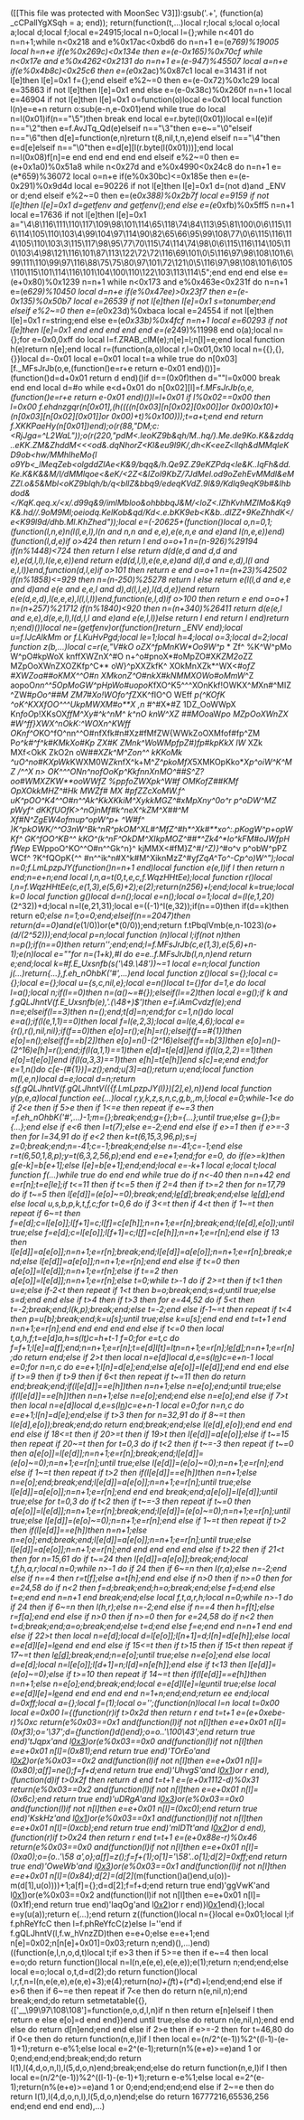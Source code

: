 ([[This file was protected with MoonSec V3]]):gsub('.+', (function(a) _cCPallYgXSqh = a; end)); return(function(t,...)local r;local s;local o;local a;local d;local f;local e=24915;local n=0;local l={};while n<401 do n=n+1;while n<0x218 and e%0x17ac<0xbd6 do n=n+1 e=(e*769)%19005 local h=n+e if(e%0x269c)<0x134e then e=(e-0x165)%0x70cf while n<0x17e and e%0x4262<0x2131 do n=n+1 e=(e-947)%45507 local a=n+e if(e%0x4b8c)<0x25c6 then e=(e*0x2ac)%0x87c1 local e=31431 if not l[e]then l[e]=0x1 f={};end elseif e%2~=0 then e=(e-0x72)%0x1c29 local e=35863 if not l[e]then l[e]=0x1 end else e=(e-0x38c)%0x260f n=n+1 local e=46904 if not l[e]then l[e]=0x1 o=function(o)local e=0x01 local function l(n)e=e+n return o:sub(e-n,e-0x01)end while true do local n=l(0x01)if(n=="\5")then break end local e=r.byte(l(0x01))local e=l(e)if n=="\2"then e=f.AvJTq_Qd(e)elseif n=="\3"then e=e~="\0"elseif n=="\6"then d[e]=function(e,n)return t(8,nil,t,n,e)end elseif n=="\4"then e=d[e]elseif n=="\0"then e=d[e][l(r.byte(l(0x01)))];end local n=l(0x08)f[n]=e end end end end end elseif e%2~=0 then e=(e+0x1a0)%0x51a8 while n<0x27d and e%0x4990<0x24c8 do n=n+1 e=(e*659)%36072 local o=n+e if(e%0x30bc)<=0x185e then e=(e-0x291)%0x9d4d local e=90226 if not l[e]then l[e]=0x1 d=(not d)and _ENV or d;end elseif e%2~=0 then e=(e*0x388)%0x2b7f local e=9159 if not l[e]then l[e]=0x1 d=getfenv and getfenv();end else e=(e*0xfb)%0x5ff5 n=n+1 local e=17636 if not l[e]then l[e]=0x1 a="\4\8\116\111\110\117\109\98\101\114\65\118\74\84\113\95\81\100\0\6\115\116\114\105\110\103\4\99\104\97\114\90\82\65\66\95\99\108\77\0\6\115\116\114\105\110\103\3\115\117\98\95\77\70\115\74\114\74\98\0\6\115\116\114\105\110\103\4\98\121\116\101\87\113\122\72\72\116\69\101\0\5\116\97\98\108\101\6\99\111\110\99\97\116\88\75\75\80\97\101\72\121\0\5\116\97\98\108\101\6\105\110\115\101\114\116\101\104\100\110\122\103\113\114\5";end end end else e=(e+0x80)%0x1239 n=n+1 while n<0x173 and e%0x463e<0x231f do n=n+1 e=(e*629)%10450 local d=n+e if(e%0x47ee)>0x23f7 then e=(e-0x135)%0x50b7 local e=26539 if not l[e]then l[e]=0x1 s=tonumber;end elseif e%2~=0 then e=(e*0x23d)%0xbaca local e=24554 if not l[e]then l[e]=0x1 r=string;end else e=(e*0x33b)%0x4fcf n=n+1 local e=60293 if not l[e]then l[e]=0x1 end end end end end e=(e*249)%11998 end o(a);local n={};for e=0x0,0xff do local l=f.ZRAB_clM(e);n[e]=l;n[l]=e;end local function h(e)return n[e];end local r=(function(a,o)local r,l=0x01,0x10 local n={{},{},{}}local d=-0x01 local e=0x01 local t=a while true do n[0x03][f._MFsJrJb(o,e,(function()e=r+e return e-0x01 end)())]=(function()d=d+0x01 return d end)()if d==(0x0f)then d=""l=0x000 break end end local d=#o while e<d+0x01 do n[0x02][l]=f._MFsJrJb(o,e,(function()e=r+e return e-0x01 end)())l=l+0x01 if l%0x02==0x00 then l=0x00 f.ehdnzgqr(n[0x01],(h((((n[0x03][n[0x02][0x00]]or 0x00)*0x10)+(n[0x03][n[0x02][0x01]]or 0x00)+t)%0x100)));t=a+t;end end return f.XKKPaeHy(n[0x01])end);o(r(88,"DM;c:<RjJga=^L2WaL"));o(r(220,"pdM<.leoKZ9b&qh/M..hq/).Me.de9Ko.K&&zddq..eKK.ZM&ZhddM<<<od&.dqNhorZ<Kl&eu9l9K/,dh<K<eeZ<llqh&dMMqleKD9ob<hw/MMhlheMo{l o9Yb<_lMeqZeb<olgddZlAe<K&9/bqq&/h.Qe9Z.Z9eKZPdq<le&K..lqFh&dd.Ke.K&K&&M/l/dMMlqoe<&eK/<2Z<&lZol9KbZ/7JdMel.od9oZehEvMMdl&eMZZl.o&5&Mbl<oKZ9blqh/b/q<bllZ&bbq9/edeqKVdZ.9l&9/Kdlq9eqK9b#&lhbdod&</KqK.qeq.x/<x/.d99q&9/imlMbloo&ohbbbqJ&M/<loZ<.lZhKvhMZlMo&Kq9K&.hd//.9oM9Ml;oeiodq.KelKob&qd/Kd<.e.bKK9eb<K&b..dlZZ+9KeZhhdK</e<K99l9d/dhb.Ml.KhZhed"));local e=(-20625+(function()local o,n=0,1;(function(l,n,e)n(l(l,e,l),l(n and n,n and e,e),e(e,n,e and e)and l(n,e,e))end)(function(l,d,e)if o>424 then return l end o=o+1 n=(n-926)%29194 if(n%1448)<724 then return l else return d(d(e,d and d,d and e),e(d,l,l),l(e,e,e))end return e(d(d,l,l),e(e,e,e)and d(l,d and e,d),l(l and e,l,l))end,function(d,l,e)if o>101 then return e end o=o+1 n=(n+23)%42502 if(n%1858)<=929 then n=(n-250)%25278 return l else return e(l(l,d and e,e and d)and e(e and e,e,l and d),d(l,l,e),l(d,d,e))end return e(e(d,e,d),l(e,e,e),l(l,l,l))end,function(e,l,d)if o>100 then return e end o=o+1 n=(n+257)%21712 if(n%1840)<920 then n=(n+340)%26411 return d(e(e,l and e,e),d(e,e,l),l(d,l,l and e)and e(e,l,l))else return l end return l end)return n;end)())local ne=(getfenv)or(function()return _ENV end);local u=f.lJcAlkMm or f.LKuHvPgd;local le=1;local h=4;local o=3;local d=2;local function z(b,...)local c=r(e,"V#kO oZX^fp*MnKW*Oo9W^p_ * Zf^ %K^W^pMo W^pO#kpWoX knffXWZnX^#O n+^o#pnoX*#oMpZO#X*KZM2o*ZZ MZpOoXWnZXOZKfp^C** oW}^pXXZkfK^ XOkMnXZk*^WX<#o*fZ #*XWZoa#*#oKMX^^O#n XMkonZ^O#*nkX#kNMMXOWo*#oMmW*^Z aopoO*nn^^5OpMoGW^pHpWo#uopoK*fXO^K5^^^XOnKkf!OWKX^*M*Xn#^MIZ^ZW#*pOo^##M ZM7#*Xo!WO*fo^f*ZXK^fIO^O WEff *p(^KOfK ^oK^KXXfOO^^^UkpMWXM#o**X ,n* #^#X*#Z 1DZ_OoWWpX Kn*foO*p!XKsOX*ffM^Xy#^k^nM^ k^nO knW^XZ ##MOo*aW*po MZpOoXWnZX #W^ff}XWX^nOkK:^WOXn*^*KWff OKnf^O*KO^fO^nn^^O#nfXfk#n#Xz#fMfZW{WWkZoOXMfof#fp^ZM P*o^k#^*f^k#KMkXo#Kp ZX#K* ZMnk^WoWMpfpZ#)fp#kpKkX lW* XZk MXf<OkK ZkO2n  oW#*#XZk^M^Zon^^ kKKoMk ^uO^no#KXpWk*KWXM0W*Zk*nfX^k+M^*Z^pkoMfX*5XMKOpKko*_Xp^oiW^K^*MZ /^^X n> O*K^^^ONn^nof*OoKp^KkfnnXnMO^##S*^Z?oo#WMXZKW**oo*WWf*Z %ppfoZWXp*k^W#f OMKofZ##KMf OpXOkkMHZ^#Hk MWZf# M*X #p*fZZcXoMW.f^ uK^pOO^K4^^O#n^^Ak^KkXKkiM^XykkMGZ^#xMpXny^*0o^r p^oDW^MZ pWyf^ dKKfUOfK>^nOjnMf#k^neX^kZM^X##^M Xf#N*^ZgEW*4ofmup^opW^p+ ^W#f^ )K^pkOWK/^^O3nW^Bk^nR^pkOM^XL#^MfZ^#h*^Xk#**xo^:.pKogW^p+opWKf^ GK^fOO^KB^^ kKO^(k^nF^OkDM^XIkpMOZ^##*^Zk4^*Io^kFM#oJWfpH fWep_ EWppoO^KO^^O#n^^Gk^n}^ kjMMX<#fM}Z^#/*^Z)}^*#o^v p^obW^pPZ WCf^ ?K^fQOpK{^^ #n^^ik^n#X^k#M^XiknMzZ^#y*fZqA^*To^-Cp^o)W^");local n=0;f.LmLpzpJY(function()n=n+1 end)local function e(e,l)if l then return n end;n=e+n;end local l,n,a=t(0,t,e,c,f.WqzHHtEe);local function r()local l,n=f.WqzHHtEe(c,e(1,3),e(5,6)+2);e(2);return(n*256)+l;end;local k=true;local k=0 local function g()local d=n();local e=n();local o=1;local d=(l(e,1,20)*(2^32))+d;local n=l(e,21,31);local e=((-1)^l(e,32));if(n==0)then if(d==k)then return e*0;else n=1;o=0;end;elseif(n==2047)then return(d==0)and(e*(1/0))or(e*(0/0));end;return f.tPbqIVmb(e,n-1023)*(o+(d/(2^52)));end;local p=n;local function _(n)local l;if(not n)then n=p();if(n==0)then return'';end;end;l=f._MFsJrJb(c,e(1,3),e(5,6)+n-1);e(n)local e=""for n=(1+k),#l do e=e..f._MFsJrJb(l,n,n)end return e;end;local k=#f.E_Uxsnfb(s('\49.\48'))~=1 local e=n;local function j(...)return{...},f.eh_nOhbK('#',...)end local function z()local s={};local c={};local e={};local u={s,c,nil,e};local e=n()local t={}for d=1,e do local l=a();local n;if(l==0)then n=(a()~=#{});elseif(l==2)then local e=g();if k and f.gQLJhntV(f.E_Uxsnfb(e),'.(\48+)$')then e=f.iAmCvdzf(e);end n=e;elseif(l==3)then n=_();end;t[d]=n;end;for c=1,n()do local e=a();if(l(e,1,1)==0)then local f=l(e,2,3);local a=l(e,4,6);local e={r(),r(),nil,nil};if(f==0)then e[o]=r();e[h]=r();elseif(f==#{1})then e[o]=n();elseif(f==b[2])then e[o]=n()-(2^16)elseif(f==b[3])then e[o]=n()-(2^16)e[h]=r();end;if(l(a,1,1)==1)then e[d]=t[e[d]]end if(l(a,2,2)==1)then e[o]=t[e[o]]end if(l(a,3,3)==1)then e[h]=t[e[h]]end s[c]=e;end end;for e=1,n()do c[e-(#{1})]=z();end;u[3]=a();return u;end;local function m(l,e,n)local d=e;local d=n;return s(f.gQLJhntV(f.gQLJhntV(({f.LmLpzpJY(l)})[2],e),n))end local function y(p,e,a)local function ee(...)local r,y,k,z,s,n,c,g,b,_,m,l;local e=0;while-1<e do if 2<e then if 5>e then if 1<=e then repeat if e~=3 then _=f.eh_nOhbK('#',...)-1;m={};break;end;g={};b={...};until true;else g={};b={...};end else if e<6 then l=t(7);else e=-2;end end else if e>=1 then if e>=-3 then for l=34,91 do if e<2 then k=t(6,15,3,96,p);s=j z=0;break;end;n=-41;c=-1;break;end;else n=-41;c=-1;end else r=t(6,50,1,8,p);y=t(6,3,2,56,p);end end e=e+1;end;for e=0,_ do if(e>=k)then g[e-k]=b[e+1];else l[e]=b[e+1];end;end;local e=_-k+1 local e;local t;local function f(...)while true do end end while true do if n<-40 then n=n+42 end e=r[n];t=e[le];if t<=11 then if t<=5 then if 2<t then if t>=4 then if t>=2 then for n=17,79 do if t~=5 then l[e[d]]=(e[o]~=0);break;end;l[e[d]]();break;end;else l[e[d]]();end else local u,s,b,p,k,t,f,c;for t=0,6 do if 3<=t then if 4<t then if 1~=t then repeat if 6~=t then f=e[d];c=l[e[o]];l[f+1]=c;l[f]=c[e[h]];n=n+1;e=r[n];break;end;l(e[d],e[o]);until true;else f=e[d];c=l[e[o]];l[f+1]=c;l[f]=c[e[h]];n=n+1;e=r[n];end else if 1<t then for f=24,98 do if t>3 then l[e[d]]=a[e[o]];n=n+1;e=r[n];break;end;l[e[d]]=a[e[o]];n=n+1;e=r[n];break;end;else l[e[d]]=a[e[o]];n=n+1;e=r[n];end end else if t<=0 then a[e[o]]=l[e[d]];n=n+1;e=r[n];else if t==2 then a[e[o]]=l[e[d]];n=n+1;e=r[n];else t=0;while t>-1 do if 2>=t then if t<1 then u=e;else if-2<t then repeat if 1<t then b=o;break;end;s=d;until true;else s=d;end end else if t>4 then if t>3 then for e=44,52 do if 5<t then t=-2;break;end;l(k,p);break;end;else t=-2;end else if-1~=t then repeat if t<4 then p=u[b];break;end;k=u[s];until true;else k=u[s];end end end t=t+1 end n=n+1;e=r[n];end end end end end else if t<=0 then local t,a,h,f;t=e[d]a,h=s(l[t](u(l,t+1,e[o])))c=h+t-1 f=0;for e=t,c do f=f+1;l[e]=a[f];end;n=n+1;e=r[n];t=e[d]l[t]=l[t](u(l,t+1,c))n=n+1;e=r[n];l[e[d]]();n=n+1;e=r[n];do return end;else if 2>t then local n=e[d]local d,e=s(l[n](u(l,n+1,e[o])))c=e+n-1 local e=0;for n=n,c do e=e+1;l[n]=d[e];end;else a[e[o]]=l[e[d]];end end end else if t>=9 then if t>9 then if 6<t then repeat if t~=11 then do return end;break;end;if(l[e[d]]==e[h])then n=n+1;else n=e[o];end;until true;else if(l[e[d]]==e[h])then n=n+1;else n=e[o];end;end else n=e[o];end else if 7>t then local n=e[d]local d,e=s(l[n](u(l,n+1,e[o])))c=e+n-1 local e=0;for n=n,c do e=e+1;l[n]=d[e];end;else if t>3 then for n=32,91 do if 8~=t then l(e[d],e[o]);break;end;do return end;break;end;else l(e[d],e[o]);end end end end else if 18<=t then if 20>=t then if 19>t then l[e[d]]=a[e[o]];else if t~=15 then repeat if 20~=t then for t=0,3 do if t<2 then if t~=-3 then repeat if t~=0 then a[e[o]]=l[e[d]];n=n+1;e=r[n];break;end;l[e[d]]=(e[o]~=0);n=n+1;e=r[n];until true;else l[e[d]]=(e[o]~=0);n=n+1;e=r[n];end else if 1~=t then repeat if t>2 then if(l[e[d]]==e[h])then n=n+1;else n=e[o];end;break;end;l[e[d]]=a[e[o]];n=n+1;e=r[n];until true;else l[e[d]]=a[e[o]];n=n+1;e=r[n];end end end break;end;a[e[o]]=l[e[d]];until true;else for t=0,3 do if t<2 then if t~=-3 then repeat if t~=0 then a[e[o]]=l[e[d]];n=n+1;e=r[n];break;end;l[e[d]]=(e[o]~=0);n=n+1;e=r[n];until true;else l[e[d]]=(e[o]~=0);n=n+1;e=r[n];end else if 1~=t then repeat if t>2 then if(l[e[d]]==e[h])then n=n+1;else n=e[o];end;break;end;l[e[d]]=a[e[o]];n=n+1;e=r[n];until true;else l[e[d]]=a[e[o]];n=n+1;e=r[n];end end end end end else if t>22 then if 21<t then for n=15,61 do if t~=24 then l[e[d]]=a[e[o]];break;end;local t,f,h,a,r;local n=0;while n>-1 do if 2<n then if n>4 then if 6~=n then l(r,a);else n=-2;end else if n==4 then r=t[f];else a=t[h];end end else if n>0 then if n>=0 then for e=24,58 do if n<2 then f=d;break;end;h=o;break;end;else f=d;end else t=e;end end n=n+1 end break;end;else local f,t,a,r,h;local n=0;while n>-1 do if 2<n then if n>4 then if 6~=n then l(h,r);else n=-2;end else if n==4 then h=f[t];else r=f[a];end end else if n>0 then if n>=0 then for e=24,58 do if n<2 then t=d;break;end;a=o;break;end;else t=d;end else f=e;end end n=n+1 end end else if 22>t then local n=e[d];local d=l[e[o]];l[n+1]=d;l[n]=d[e[h]];else local e=e[d]l[e]=l[e](u(l,e+1,c))end end end else if 15<=t then if t>15 then if 15<t then repeat if 17~=t then l[e[d]]();break;end;n=e[o];until true;else n=e[o];end else local d=e[d];local n=l[e[o]];l[d+1]=n;l[d]=n[e[h]];end else if t<13 then l[e[d]]=(e[o]~=0);else if t>=10 then repeat if 14~=t then if(l[e[d]]==e[h])then n=n+1;else n=e[o];end;break;end;local e=e[d]l[e]=l[e](u(l,e+1,c))until true;else local e=e[d]l[e]=l[e](u(l,e+1,c))end end end end end n=1+n;end;end;return ee end;local d=0xff;local a={};local f=(1);local o='';(function(n)local l=n local t=0x00 local e=0x00 l={(function(r)if t>0x2d then return r end t=t+1 e=(e+0xebe-r)%0xc return(e%0x03==0x1 and(function(l)if not n[l]then e=e+0x01 n[l]=(0xf3);o='\37';d={function()d()end};o=o..'\100\43';end return true end)'tJqpx'and l[0x3](0x2fd+r))or(e%0x03==0x0 and(function(l)if not n[l]then e=e+0x01 n[l]=(0x81);end return true end)'TOrEo'and l[0x2](r+0x355))or(e%0x03==0x2 and(function(l)if not n[l]then e=e+0x01 n[l]=(0x80);a[f]=ne();f=f+d;end return true end)'UhvgS'and l[0x1](r+0x318))or r end),(function(d)if t>0x2f then return d end t=t+1 e=(e+0x1112-d)%0x31 return(e%0x03==0x2 and(function(l)if not n[l]then e=e+0x01 n[l]=(0x6c);end return true end)'uDRgA'and l[0x3](0xa1+d))or(e%0x03==0x0 and(function(l)if not n[l]then e=e+0x01 n[l]=(0xc0);end return true end)'KskHz'and l[0x1](d+0x281))or(e%0x03==0x1 and(function(l)if not n[l]then e=e+0x01 n[l]=(0xcb);end return true end)'mIDTt'and l[0x2](d+0xad))or d end),(function(r)if t>0x24 then return r end t=t+1 e=(e+0x88e-r)%0x46 return(e%0x03==0x0 and(function(l)if not n[l]then e=e+0x01 n[l]=(0xa0);o={o..'\58 a',o};a[f]=z();f=f+(1);o[1]='\58'..o[1];d[2]=0xff;end return true end)'OweWb'and l[0x3](0x263+r))or(e%0x03==0x1 and(function(l)if not n[l]then e=e+0x01 n[l]=(0x84);d[2]=(d[2]*(m(function()a()end,u(o))-m(d[1],u(o))))+1;a[f]={};d=d[2];f=f+d;end return true end)'ggVwK'and l[0x1](r+0x209))or(e%0x03==0x2 and(function(l)if not n[l]then e=e+0x01 n[l]=(0x1f);end return true end)'laqOg'and l[0x2](r+0xb4))or r end)}l[0x1](0xf29)end){};local e=y(u(a));return e(...);end return z((function()local n={}local e=0x01;local l;if f.phReYfcC then l=f.phReYfcC(z)else l=''end if f.gQLJhntV(l,f.w_hVnzZD)then e=e+0;else e=e+1;end n[e]=0x02;n[n[e]+0x01]=0x03;return n;end)(),...)end)((function(e,l,n,o,d,t)local t;if e>3 then if 5>=e then if e~=4 then local e=o;do return function()local n=l(n,e(e,e),e(e,e));e(1);return n;end;end;else local e=o;local o,t,d=d(2);do return function()local l,r,f,n=l(n,e(e,e),e(e,e)+3);e(4);return(n*o)+(f*t)+(r*d)+l;end;end;end else if e>6 then if 6~=e then repeat if 7<e then do return n(e,nil,n);end break;end;do return setmetatable({},{['__\99\97\108\108']=function(e,o,d,l,n)if n then return e[n]elseif l then return e else e[o]=d end end})end until true;else do return n(e,nil,n);end end else do return d[n]end;end end else if 2>e then if e>=-2 then for t=46,80 do if 0<e then do return function(n,e,l)if l then local e=(n/2^(e-1))%2^((l-1)-(e-1)+1);return e-e%1;else local e=2^(e-1);return(n%(e+e)>=e)and 1 or 0;end;end;end;break;end;do return l(1),l(4,d,o,n,l),l(5,d,o,n)end;break;end;else do return function(n,e,l)if l then local e=(n/2^(e-1))%2^((l-1)-(e-1)+1);return e-e%1;else local e=2^(e-1);return(n%(e+e)>=e)and 1 or 0;end;end;end;end else if 2~=e then do return l(1),l(4,d,o,n,l),l(5,d,o,n)end;else do return 16777216,65536,256 end;end end end end),...)
